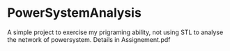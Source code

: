 # PowerSystemAnalysis
A simple project to exercise my prigraming ability,
not using STL to analyse the network of powersystem.
Details in Assignement.pdf

